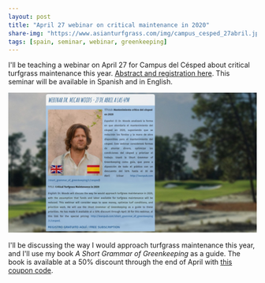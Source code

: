 ```yaml
---
layout: post
title: "April 27 webinar on critical maintenance in 2020"
share-img: "https://www.asianturfgrass.com/img/campus_cesped_27abril.jpg"
tags: [spain, seminar, webinar, greenkeeping]
---
```


I'll be teaching a webinar on April 27 for Campus del Césped about critical turfgrass maintenance this year. [Abstract and registration here](http://www.campusdelcesped.com/1/greenkeeping_1083548.html). This seminar will be available in Spanish and in English.

[![seminar announcement campus del cesped](/img/campus_cesped_27abril.jpg)](http://www.campusdelcesped.com/1/greenkeeping_1083548.html)

I'll be discussing the way I would approach turfgrass maintenance this year, and I'll use my book *A Short Grammar of Greenkeeping* as a guide. The book is available at a 50% discount through the end of April with [this coupon code](https://leanpub.com/short_grammar_of_greenkeeping/c/cesped).
